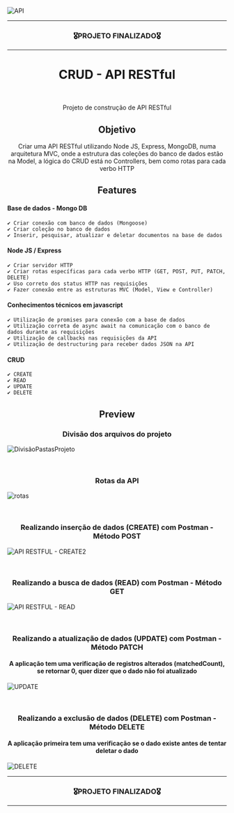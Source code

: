 ![API](https://user-images.githubusercontent.com/68918326/182261081-bdc4c776-5522-4705-ae00-872a435a9409.PNG)

<hr>
<h3 align="center">🎖️PROJETO FINALIZADO🎖️</h3>
<hr>

<h1 align="center">CRUD - API RESTful</h1>
<br>

<p align="center">Projeto de construção de API RESTful</p>


<h2 align="center">Objetivo</h2>
<p align="center">
  Criar uma API RESTful utilizando Node JS, Express, MongoDB, numa arquitetura MVC, onde a estrutura das coleções do banco de dados estão na Model, a lógica do CRUD está no Controllers, bem como rotas para cada verbo HTTP</p>


<h2 align="center">Features</h2>

  #### Base de dados - Mongo DB
    ✔️ Criar conexão com banco de dados (Mongoose)
    ✔️ Criar coleção no banco de dados
    ✔️ Inserir, pesquisar, atualizar e deletar documentos na base de dados
  
  #### Node JS / Express
    ✔️ Criar servidor HTTP
    ✔️ Criar rotas específicas para cada verbo HTTP (GET, POST, PUT, PATCH, DELETE)
    ✔️ Uso correto dos status HTTP nas requisições
    ✔️ Fazer conexão entre as estruturas MVC (Model, View e Controller)

  #### Conhecimentos técnicos em javascript
    ✔️ Utilização de promises para conexão com a base de dados
    ✔️ Utilização correta de async await na comunicação com o banco de dados durante as requisições
    ✔️ Utilização de callbacks nas requisições da API
    ✔️ Utilização de destructuring para receber dados JSON na API
 
  #### CRUD
    ✔️ CREATE
    ✔️ READ
    ✔️ UPDATE
    ✔️ DELETE

<h2 align="center">Preview</h2>
<h3 align="center">Divisão dos arquivos do projeto</h3>

![DivisãoPastasProjeto](https://user-images.githubusercontent.com/68918326/182261659-bb6e2823-c1c9-4118-8db8-e060619fdf8a.PNG)


<br>
<h3 align="center">Rotas da API</h3>

![rotas](https://user-images.githubusercontent.com/68918326/183220150-51adf540-de1e-4c26-b326-92ff736fab60.PNG)


<br>
<h3 align="center">Realizando inserção de dados (CREATE) com Postman - Método POST</h3>

![API RESTFUL - CREATE2](https://user-images.githubusercontent.com/68918326/182262710-9cc92a5d-eecd-405d-be59-85869923ce09.gif)


<br>
<h3 align="center">Realizando a busca de dados (READ) com Postman - Método GET</h3>

![API RESTFUL - READ](https://user-images.githubusercontent.com/68918326/182366416-98018c4b-e479-468a-9dad-dfbb43b08005.gif)


<br>
<h3 align="center">Realizando a atualização de dados (UPDATE) com Postman - Método PATCH</h3>
<h4 align="center">A aplicação tem uma verificação de registros alterados (matchedCount), se retornar 0, quer dizer que o dado não foi atualizado</h4>

![UPDATE](https://user-images.githubusercontent.com/68918326/183219999-9fa25ca2-f7aa-45fc-a447-75e427a31f8f.gif)


<br>
<h3 align="center">Realizando a exclusão de dados (DELETE) com Postman - Método DELETE</h3>
<h4 align="center">A aplicação primeira tem uma verificação se o dado existe antes de tentar deletar o dado</h4>

![DELETE](https://user-images.githubusercontent.com/68918326/183219675-7d46236d-40bb-4f3f-9a3a-1668b72258b3.gif)


<hr>
<h3 align="center">🎖️PROJETO FINALIZADO🎖️</h3>
<hr>

